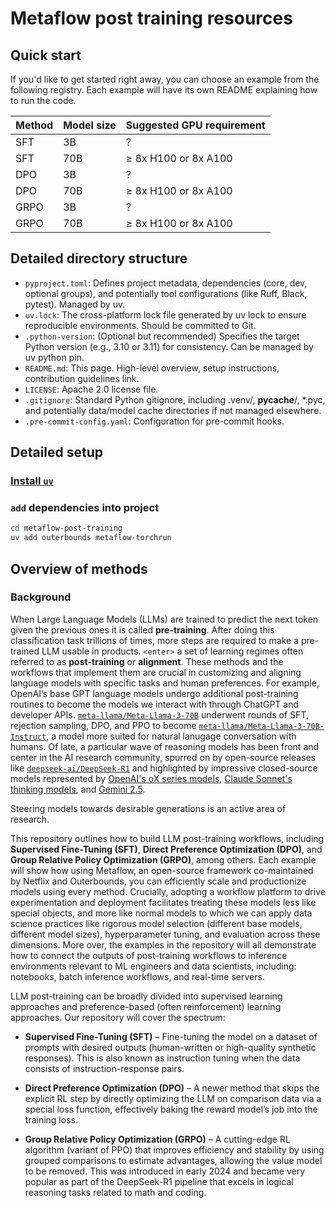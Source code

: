 # Metaflow post training resources

## Quick start

If you'd like to get started right away, you can choose an example from the following registry.
Each example will have its own README explaining how to run the code.

| Method | Model size | Suggested GPU requirement | 
| --- | --- | --- |
| SFT | 3B | ? |
| SFT | 70B | ≥ 8x H100 or 8x A100 |
| DPO | 3B | ? | 
| DPO | 70B | ≥ 8x H100 or 8x A100 |
| GRPO | 3B | ? | 
| GRPO | 70B | ≥ 8x H100 or 8x A100 |

## Detailed directory structure

- `pyproject.toml`: Defines project metadata, dependencies (core, dev, optional groups), and potentially tool configurations (like Ruff, Black, pytest). Managed by uv.
- `uv.lock`: The cross-platform lock file generated by uv lock to ensure reproducible environments. Should be committed to Git.
- `.python-version`: (Optional but recommended) Specifies the target Python version (e.g., 3.10 or 3.11) for consistency. Can be managed by uv python pin.
- `README.md`: This page. High-level overview, setup instructions, contribution guidelines link.
- `LICENSE`: Apache 2.0 license file.
- `.gitignore`: Standard Python gitignore, including .venv/, __pycache__/, *.pyc, and potentially data/model cache directories if not managed elsewhere.
- `.pre-commit-config.yaml`: Configuration for pre-commit hooks.

## Detailed setup

### [Install `uv`](https://docs.astral.sh/uv/getting-started/installation/)

### `add` dependencies into project
```bash
cd metaflow-post-training
uv add outerbounds metaflow-torchrun
```

## Overview of methods

### Background
When Large Language Models (LLMs) are trained to predict the next token given the previous ones it is called **pre-training**. After doing this classification task trillions of times, more steps are required to make a pre-trained LLM usable in products. `<enter>` a set of learning regimes often referred to as **post-training** or **alignment**. These methods and the workflows that implement them are crucial in customizing and aligning language models with specific tasks and human preferences. For example, OpenAI’s base GPT language models undergo additional post-training routines to become the models we interact with through ChatGPT and developer APIs​. [`meta-llama/Meta-Llama-3-70B`](https://huggingface.co/meta-llama/Meta-Llama-3-70B) underwent rounds of SFT, rejection sampling, DPO, and PPO to become [`meta-llama/Meta-Llama-3-70B-Instruct`](https://huggingface.co/meta-llama/Meta-Llama-3-70B-Instruct), a model more suited for natural lanugage conversation with humans. Of late, a particular wave of reasoning models has been front and center in the AI research community, spurred on by open-source releases like [`deepseek-ai/DeepSeek-R1`](https://huggingface.co/deepseek-ai/DeepSeek-R1) and highlighted by impressive closed-source models represented by [OpenAI's oX series models](https://openai.com/index/openai-o3-mini/), [Claude Sonnet's thinking models](https://www.anthropic.com/engineering/claude-think-tool), and [Gemini 2.5](https://blog.google/technology/google-deepmind/gemini-model-thinking-updates-march-2025/).

Steering models towards desirable generations is an active area of research. 

This repository outlines how to build LLM post-training workflows, including **Supervised Fine-Tuning (SFT)**, **Direct Preference Optimization (DPO)**, and **Group Relative Policy Optimization (GRPO)**, among others. Each example will show how using Metaflow, an open-source framework co-maintained by Netflix and Outerbounds, you can efficiently scale and productionize models using every method. Crucially, adopting a workflow platform to drive experimentation and deployment facilitates treating these models less like special objects, and more like normal models to which we can apply data science practices like rigorous model selection (different base models, different model sizes), hyperparameter tuning, and evaluation across these dimensions. More over, the examples in the repository will all demonstrate how to connect the outputs of post-training workflows to inference environments relevant to ML engineers and data scientists, including: notebooks, batch inference workflows, and real-time servers.

LLM post-training can be broadly divided into supervised learning approaches and preference-based (often reinforcement) learning approaches. Our repository will cover the spectrum:

- **Supervised Fine-Tuning (SFT)** – Fine-tuning the model on a dataset of prompts with desired outputs (human-written or high-quality synthetic responses). This is also known as instruction tuning when the data consists of instruction-response pairs.

- **Direct Preference Optimization (DPO)** – A newer method that skips the explicit RL step by directly optimizing the LLM on comparison data via a special loss function, effectively baking the reward model’s job into the training loss​.

- **Group Relative Policy Optimization (GRPO)** – A cutting-edge RL algorithm (variant of PPO) that improves efficiency and stability by using grouped comparisons to estimate advantages, allowing the value model to be removed​. This was introduced in early 2024 and became very popular as part of the DeepSeek-R1 pipeline that excels in logical reasoning tasks related to math and coding​.
